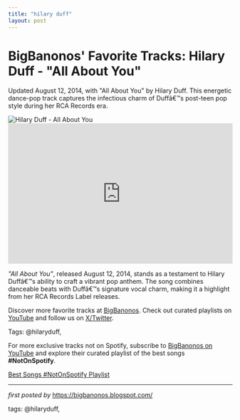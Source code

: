 ```yaml
---
title: "hilary duff"
layout: post
---
```

<!-- Post Title -->
<h1 >BigBanonos' Favorite Tracks: Hilary Duff - "All About You"</h1> <!-- Introductory Text -->
<p >Updated August 12, 2014, with "All About You" by Hilary Duff. This energetic dance-pop track captures the infectious charm of Duffâ€™s post-teen pop style during her RCA Records era.</p> <!-- Featured Image -->
<div > <img src="https://resizing.flixster.com/-XZAfHZM39UwaGJIFWKAE8fS0ak=/v3/t/assets/165552_v9_bc.jpg" alt="Hilary Duff - All About You" />
</div> <!-- YouTube Video Embed -->
<div > <iframe width="100%" height="315" src="https://www.youtube.com/embed/dA1ZmHibs4w" title="Hilary Duff - All About You" frameborder="0" allow="accelerometer; autoplay; encrypted-media; gyroscope; picture-in-picture; web-share" referrerpolicy="strict-origin-when-cross-origin" allowfullscreen></iframe>
</div> <!-- Song Information -->
<div > <p><em>"All About You"</em>, released August 12, 2014, stands as a testament to Hilary Duffâ€™s ability to craft a vibrant pop anthem. The song combines danceable beats with Duffâ€™s signature vocal charm, making it a highlight from her RCA Records Label releases.</p>
</div> <!-- Footer Links -->
<div > <p>Discover more favorite tracks at <a href="https://bigbanonos.blogspot.com/" target="_blank">BigBanonos</a>. Check out curated playlists on <a href="https://www.youtube.com/@BigBanonos" target="_blank">YouTube</a> and follow us on <a href="https://x.com/bigbanonos" target="_blank">X/Twitter</a>.</p>
</div> <!-- Tags -->
<p >Tags: @hilaryduff,</p>


<!--Subscribe and Playlist Links-->
<div>
    <p>For more exclusive tracks not on Spotify, subscribe to <a href="https://www.youtube.com/@BigBanonos" target="_blank">BigBanonos on YouTube</a> and explore their curated playlist of the best songs <strong>#NotOnSpotify</strong>.</p>
    <p><a href="https://www.youtube.com/playlist?list=PLtuNtuTatqI0kFahUCbtbfenC_ET5O_tr" target="_blank">Best Songs #NotOnSpotify Playlist<br /></a></p></div>

<hr />

<p><em>first posted by</em> <a href="https://bigbanonos.blogspot.com/" rel="noopener" target="_new">https://bigbanonos.blogspot.com/</a></p>

<p>tags: @hilaryduff,</p>
